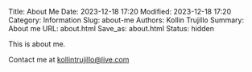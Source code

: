 Title: About Me
Date: 2023-12-18 17:20
Modified: 2023-12-18 17:20
Category: Information
Slug: about-me
Authors: Kollin Trujillo
Summary: About me
URL: about.html
Save_as: about.html
Status: hidden


This is about me.

Contact me at <kollintrujillo@live.com>
